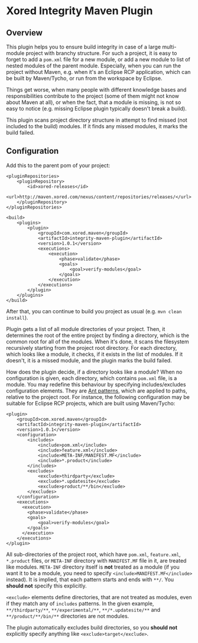 Xored Integrity Maven Plugin
============================

Overview
--------

This plugin helps you to ensure build integrity in case of a large multi-module project with branchy structure.
For such a project, it is easy to forget to add a `pom.xml` file for a new module, or add a new module to list
of nested modules of the parent module. Especially, when you can run the project without Maven, e.g. when it's
an Eclipse RCP application, which can be built by Maven/Tycho, or run from the workspace by Eclipse.

Things get worse, when many people with different knowledge bases and responsibilities contribute to the project
(some of them might not know about Maven at all), or when the fact, that a module is missing, is not so easy to notice
(e.g. missing Eclipse plugin typically doesn't break a build).

This plugin scans project directory structure in attempt to find missed (not included to the build) modules.
If it finds any missed modules, it marks the build failed.

Configuration
-------------

Add this to the parent pom of your project:

    <pluginRepositories>
        <pluginRepository>
            <id>xored-releases</id>
            <url>http://maven.xored.com/nexus/content/repositories/releases/</url>
        </pluginRepository>
    </pluginRepositories>

    <build>
        <plugins>
            <plugin>
                <groupId>com.xored.maven</groupId>
                <artifactId>integrity-maven-plugin</artifactId>
                <version>1.0.1</version>
                <executions>
                    <execution>
                        <phase>validate</phase>
                        <goals>
                            <goal>verify-modules</goal>
                        </goals>
                    </execution>
                </executions>
            </plugin>
        </plugins>
    </build>

After that, you can continue to build you project as usual (e.g. `mvn clean install`).

Plugin gets a list of all module directories of your project. Then, it determines the root of the entire project
by finding a directory, which is the common root for all of the modules. When it's done, it scans the filesystem
recursively starting from the project root directory. For each directory, which looks like a module, it checks,
if it exists in the list of modules. If it doesn't, it is a missed module, and the plugin marks the build failed.

How does the plugin decide, if a directory looks like a module? When no configuration is given, each directory,
which contains `pom.xml` file, is a module. You may redefine this behaviour by specifying includes/excludes
configuration elements. They are [Ant patterns](http://ant.apache.org/manual/dirtasks.html#patterns), which are applied
to paths, relative to the project root. For instance, the following configuration may be suitable for Eclipse RCP
projects, which are built using Maven/Tycho:

    <plugin>
        <groupId>com.xored.maven</groupId>
        <artifactId>integrity-maven-plugin</artifactId>
        <version>1.0.1</version>
        <configuration>
            <includes>
                <include>pom.xml</include>
                <include>feature.xml</include>
                <include>META-INF/MANIFEST.MF</include>
                <include>*.product</include>
            </includes>
            <excludes>
                <exclude>thirdparty</exclude>
                <exclude>*.updatesite</exclude>
                <exclude>product/**/bin</exclude>
            </excludes>
        </configuration>
        <executions>
          <execution>
            <phase>validate</phase>
            <goals>
                <goal>verify-modules</goal>
            </goals>
          </execution>
        </executions>
    </plugin>

All sub-directories of the project root, which have `pom.xml`, `feature.xml`, `*.product` files, or
`META-INF` directory with `MANIFEST.MF` file in it, are treated like modules. `META-INF` directory itself is **not**
treated as a module (if you want it to be a module, you need to specify `<include>MANIFEST.MF</include>` instead).
It is implied, that each pattern starts and ends with `**/`. You **should not** specify this explicitly.

`<exclude>` elements define directories, that are not treated as modules, even if they match any of `includes`
patterns. In the given example, `**/thirdparty/**`, `**/experimental/**`, `**/*.updatesite/**` and
`**/product/**/bin/**` directories are not modules.

The plugin automatically excludes build directories, so you **should not** explicitly specify anything like
`<exclude>target</exclude>`.
